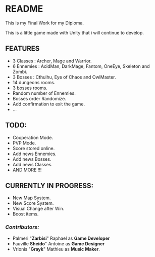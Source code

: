 # README #

This is my Final Work for my Diploma.

This is a little game made with Unity that i will continue to develop.

## FEATURES ##

- 3 Classes : Archer, Mage and Warrior.
- 6 Ennemies : AcidMan, DarkMage, Fantom, OneEye, Skeleton and Zombi.
- 3 Bosses : Cthulhu, Eye of Chaos and OwlMaster.
- 14 dungeons rooms.
- 3 bosses rooms.
- Random number of Ennemies.
- Bosses order Randomize.
- Add confirmation to exit the game.
- ...

## **TODO:** ##

- Cooperation Mode.
- PVP Mode.
- Score stored online.
- Add news Ennemies.
- Add news Bosses.
- Add news Classes.
- AND MORE !!!

## **CURRENTLY IN PROGRESS:** ##

- New Map System.
- New Score System.
- Visual Change after Win.
- Boost items. 

### *Contributors:* ###

- Palmeri "**Zarbisi**" Raphael as **Game Developer** 
- Fauville **Sheido**" Antoine as **Game Designer**
- Vrionis "**Grayk**" Mathieu as **Music Maker**.
